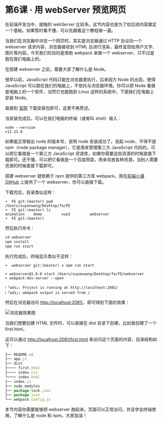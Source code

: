 # 第6课 · 用 webServer 预览网页

在前端开发当中，接触的 webServer 比较多。这节内容也是为了给后续内容奠定一个基础。如果暂时看不懂，可以先跟着这个教程做一遍。

当我们在浏览器中浏览一个网页时，其实是浏览器通过 HTTP 协议向一个 webserver 请求内容，浏览器接收到 HTML 后进行渲染，最终呈现给用户文字、图片等内容。今天我们的目的是借助 webpack 来做一个 webserver，只不过是跑在我们电脑上的。

在搭建 webserver 之前，需要大家了解什么是 Node。

很早以前，JavaScript 代码只能在浏览器里执行，后来因为 Node 的出现，使得 JavaScript 可以跑在我们的电脑上，不依托与浏览器环境。你可以把 Node 看做是电脑上的一个软件，当然它也能跑到 Linux 这样的系统中。下面我们在电脑上安装 Node。

直接到 [官网](https://nodejs.org/en/) 下载安装包即可，这里不再赘述。

当安装完成后，可以在我们电脑的终端（或者叫 shell）输入：

```shell
node --version
v12.13.0
```

如果能正常输出 node 的版本号，说明 node 安装成功了。说起 node，不得不提 npm（node package manager），它是用来管理第三方 JavaScript 代码的，可以把它看做是一个第三方 JavaScript 资源库，如果你需要这些资源的时候直接下载即可。还不懂，可以把它看做是一个百度网盘，用来存放各种资源，当别人需要资源的时候直接下载即可。

搭建 webserver 就依赖于 npm 提供的第三方库 webpack。我在[前端小课 GitHub](https://github.com/lefex/FE/tree/master/webserver) 上提供了一个 webserver，你可以直接下载。

下载完后，目录类似这样：

```shell
➜  FE git:(master) pwd
/Users/suyanwang/Desktop/fe/FE
➜  FE git:(master) ls
animation    demo         vue3         webserver
➜  FE git:(master)
```

然后执行命令：

```js
cd webserver
npm install
npm run start
```

执行完成后，终端显示类似于这样：

```shell
➜  webserver git:(master) ✗ npm run start

> webserver@1.0.0 start /Users/suyanwang/Desktop/fe/FE/webserver
> webpack-dev-server --open

ℹ ｢wds｣: Project is running at http://localhost:2081/
ℹ ｢wds｣: webpack output is served from /
```

然后在浏览器访问 [http://localhost:2081/](http://localhost:2081/)，即可得到下面的效果：

![浏览器效果图](https://s1.ax1x.com/2020/10/14/0IqsDf.jpg)

当我们想要创建 HTML 文件时，可以直接在 dist 目录下创建，比如我创建了一个 first.html，

这可以通过 [http://localhost:2081/first.html](http://localhost:2081/first.html) 来访问这个页面的内容，目录结构如下：

```js
├── README.md
├── app.js
├── dist
├──── first.html
├──── index.css
└──── index.html
├── index.js
├── node_modules
├── package-lock.json
├── package.json
└── webpack.config.js
```



本节内容你需要能够把 webserver 跑起来，页面可以正常访问，并且学会终端使用，了解什么是 node 和 npm。大家加油！

<GongZhongHao></GongZhongHao>